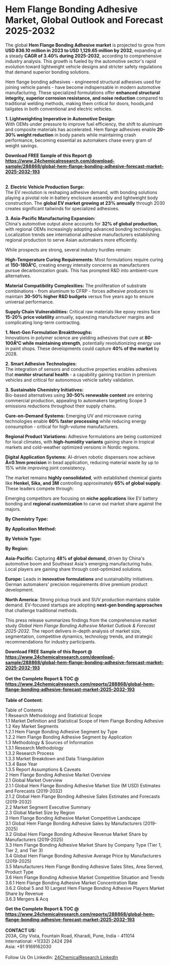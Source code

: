 <h1>Hem Flange Bonding Adhesive Market, Global Outlook and Forecast 2025-2032</h1><p>The global <strong>Hem Flange Bonding Adhesive market</strong> is projected to grow from <strong>USD 836.10 million in 2023 to USD 1,129.65 million by 2032</strong>, expanding at a steady <strong>CAGR of 3.40% during 2025-2032</strong>, according to comprehensive industry analysis. This growth is fueled by the automotive sector's rapid evolution toward lightweight vehicle designs and stricter safety regulations that demand superior bonding solutions.</p><p>Hem flange bonding adhesives - engineered structural adhesives used for joining vehicle panels - have become indispensable in modern automotive manufacturing. These specialized formulations offer <strong>enhanced structural integrity, superior corrosion resistance, and noise reduction</strong> compared to traditional welding methods, making them critical for doors, hoods,and tailgates in both conventional and electric vehicles.</p><p><strong>1. Lightweighting Imperative in Automotive Design:</strong><br>
With OEMs under pressure to improve fuel efficiency, the shift to aluminum and composite materials has accelerated. Hem flange adhesives enable <strong>20-30% weight reduction</strong> in body panels while maintaining crash performance, becoming essential as automakers chase every gram of weight savings.</p><div><b>Download FREE Sample of this Report @ 
            <a href="https://www.24chemicalresearch.com/download-sample/288868/global-hem-flange-bonding-adhesive-forecast-market-2025-2032-193">
            https://www.24chemicalresearch.com/download-sample/288868/global-hem-flange-bonding-adhesive-forecast-market-2025-2032-193</a></b></div><br><p><strong>2. Electric Vehicle Production Surge:</strong><br>
The EV revolution is reshaping adhesive demand, with bonding solutions playing a pivotal role in battery enclosure assembly and lightweight body construction. The <strong>global EV market growing at 23% annually</strong> through 2030 creates significant tailwinds for specialized adhesives.</p><p><strong>3. Asia-Pacific Manufacturing Expansion:</strong><br>
China's automotive output alone accounts for <strong>32% of global production</strong>, with regional OEMs increasingly adopting advanced bonding technologies. Localization trends see international adhesive manufacturers establishing regional production to serve Asian automakers more efficiently.</p><p>While prospects are strong, several industry hurdles remain:</p><p><strong>High-Temperature Curing Requirements:</strong> Most formulations require curing at <strong>150-180Â°C</strong>, creating energy intensity concerns as manufacturers pursue decarbonization goals. This has prompted R&amp;D into ambient-cure alternatives.</p><p><strong>Material Compatibility Complexities:</strong> The proliferation of substrate combinations - from aluminum to CFRP - forces adhesive producers to maintain <strong>30-50% higher R&amp;D budgets</strong> versus five years ago to ensure universal performance.</p><p><strong>Supply Chain Vulnerabilities:</strong> Critical raw materials like epoxy resins face <strong>15-20% price volatility</strong> annually, squeezing manufacturer margins and complicating long-term contracting.</p><p><strong>1. Next-Gen Formulation Breakthroughs:</strong><br>
Innovations in polymer science are yielding adhesives that cure at <strong>80-100Â°C while maintaining strength</strong>, potentially revolutionizing energy use in paint shops. These developments could capture <strong>40% of the market</strong> by 2028.</p><p><strong>2. Smart Adhesive Technologies:</strong><br>
The integration of sensors and conductive properties enables adhesives that <strong>monitor structural health</strong> - a capability gaining traction in premium vehicles and critical for autonomous vehicle safety validation.</p><p><strong>3. Sustainable Chemistry Initiatives:</strong><br>
Bio-based alternatives using <strong>30-50% renewable content</strong> are entering commercial production, appealing to automakers targeting Scope 3 emissions reductions throughout their supply chains.</p><p><strong>Cure-on-Demand Systems:</strong> Emerging UV and microwave curing technologies enable <strong>60% faster processing</strong> while reducing energy consumption - critical for high-volume manufacturers.</p><p><strong>Regional Product Variations:</strong> Adhesive formulations are being customized for local climates, with <strong>high-humidity variants</strong> gaining share in tropical markets and cold-weather optimized versions in Nordic regions.</p><p><strong>Digital Application Systems:</strong> AI-driven robotic dispensers now achieve <strong>Â±0.1mm precision</strong> in bead application, reducing material waste by up to 15% while improving joint consistency.</p><p>The market remains <strong>highly consolidated</strong>, with established chemical giants like <strong>Henkel, Sika, and 3M</strong> controlling approximately <strong>65% of global supply</strong>. These leaders compete through:</p><p>Emerging competitors are focusing on <strong>niche applications</strong> like EV battery bonding and <strong>regional customization</strong> to carve out market share against the majors.</p><p><strong>By Chemistry Type:</strong></p><p><strong>By Application Method:</strong></p><p><strong>By Vehicle Type:</strong></p><p><strong>By Region:</strong></p><p><strong>Asia-Pacific:</strong> Capturing <strong>48% of global demand</strong>, driven by China's automotive boom and Southeast Asia's emerging manufacturing hubs. Local players are gaining share through cost-optimized solutions.</p><p><strong>Europe:</strong> Leads in <strong>innovative formulations</strong> and sustainability initiatives. German automakers' precision requirements drive premium product development.</p><p><strong>North America:</strong> Strong pickup truck and SUV production maintains stable demand. EV-focused startups are adopting <strong>next-gen bonding approaches</strong> that challenge traditional methods.</p><p>This press release summarizes findings from the comprehensive market study <em>Global Hem Flange Bonding Adhesive Market Outlook &amp; Forecast 2025-2032</em>. The report delivers in-depth analysis of market size, segmentation, competitive dynamics, technology trends, and strategic recommendations for industry participants.</p><div><b>Download FREE Sample of this Report @ 
            <a href="https://www.24chemicalresearch.com/download-sample/288868/global-hem-flange-bonding-adhesive-forecast-market-2025-2032-193">
            https://www.24chemicalresearch.com/download-sample/288868/global-hem-flange-bonding-adhesive-forecast-market-2025-2032-193</a></b></div><br><div><b>Get the Complete Report & TOC @ 
            <a href="https://www.24chemicalresearch.com/reports/288868/global-hem-flange-bonding-adhesive-forecast-market-2025-2032-193">
            https://www.24chemicalresearch.com/reports/288868/global-hem-flange-bonding-adhesive-forecast-market-2025-2032-193</a></b></div><br>
            <b>Table of Content:</b><p>Table of Contents<br />
1 Research Methodology and Statistical Scope<br />
1.1 Market Definition and Statistical Scope of Hem Flange Bonding Adhesive<br />
1.2 Key Market Segments<br />
1.2.1 Hem Flange Bonding Adhesive Segment by Type<br />
1.2.2 Hem Flange Bonding Adhesive Segment by Application<br />
1.3 Methodology & Sources of Information<br />
1.3.1 Research Methodology<br />
1.3.2 Research Process<br />
1.3.3 Market Breakdown and Data Triangulation<br />
1.3.4 Base Year<br />
1.3.5 Report Assumptions & Caveats<br />
2 Hem Flange Bonding Adhesive Market Overview<br />
2.1 Global Market Overview<br />
2.1.1 Global Hem Flange Bonding Adhesive Market Size (M USD) Estimates and Forecasts (2019-2032)<br />
2.1.2 Global Hem Flange Bonding Adhesive Sales Estimates and Forecasts (2019-2032)<br />
2.2 Market Segment Executive Summary<br />
2.3 Global Market Size by Region<br />
3 Hem Flange Bonding Adhesive Market Competitive Landscape<br />
3.1 Global Hem Flange Bonding Adhesive Sales by Manufacturers (2019-2025)<br />
3.2 Global Hem Flange Bonding Adhesive Revenue Market Share by Manufacturers (2019-2025)<br />
3.3 Hem Flange Bonding Adhesive Market Share by Company Type (Tier 1, Tier 2, and Tier 3)<br />
3.4 Global Hem Flange Bonding Adhesive Average Price by Manufacturers (2019-2025)<br />
3.5 Manufacturers Hem Flange Bonding Adhesive Sales Sites, Area Served, Product Type<br />
3.6 Hem Flange Bonding Adhesive Market Competitive Situation and Trends<br />
3.6.1 Hem Flange Bonding Adhesive Market Concentration Rate<br />
3.6.2 Global 5 and 10 Largest Hem Flange Bonding Adhesive Players Market Share by Revenue<br />
3.6.3 Mergers & Acq</p><div><b>Get the Complete Report & TOC @ 
            <a href="https://www.24chemicalresearch.com/reports/288868/global-hem-flange-bonding-adhesive-forecast-market-2025-2032-193">
            https://www.24chemicalresearch.com/reports/288868/global-hem-flange-bonding-adhesive-forecast-market-2025-2032-193</a></b></div><br><b>CONTACT US:</b><br>
            203A, City Vista, Fountain Road, Kharadi, Pune, India - 411014<br>
            International: +1(332) 2424 294<br>
            Asia: +91 9169162030 <br><br>
            Follow Us On LinkedIn: <a href="https://www.linkedin.com/company/24chemicalresearch/">24ChemicalResearch LinkedIn</a>